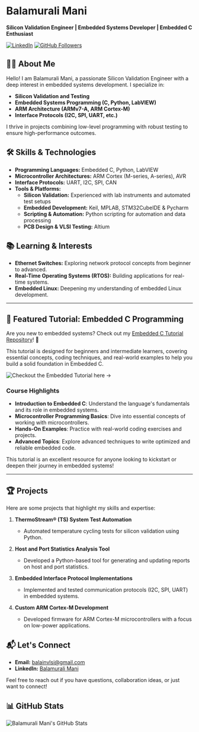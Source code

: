 # Balamurali Mani
**Silicon Validation Engineer | Embedded Systems Developer | Embedded C Enthusiast**

[![LinkedIn](https://img.shields.io/badge/LinkedIn-Profile-blue)](https://www.linkedin.com/in/balamurali-mani-1243b7170/)
[![GitHub Followers](https://img.shields.io/github/followers/Balamuralimani?style=social)](https://github.com/Balamuralimani)

## 👨‍💻 About Me
Hello! I am Balamurali Mani, a passionate Silicon Validation Engineer with a deep interest in embedded systems development. I specialize in:
- **Silicon Validation and Testing**
- **Embedded Systems Programming (C, Python, LabVIEW)**
- **ARM Architecture (ARMv7-A, ARM Cortex-M)**
- **Interface Protocols (I2C, SPI, UART, etc.)**

I thrive in projects combining low-level programming with robust testing to ensure high-performance outcomes.

## 🛠️ Skills & Technologies
- **Programming Languages:** Embedded C, Python, LabVIEW
- **Microcontroller Architectures:** ARM Cortex (M-series, A-series), AVR
- **Interface Protocols:** UART, I2C, SPI, CAN
- **Tools & Platforms:** 
  - **Silicon Validation:** Experienced with lab instruments and automated test setups
  - **Embedded Development:** Keil, MPLAB, STM32CubeIDE & Pycharm
  - **Scripting & Automation:** Python scripting for automation and data processing
  - **PCB Design & VLSI Testing:** Altium

## 📚 Learning & Interests
- **Ethernet Switches:** Exploring network protocol concepts from beginner to advanced.
- **Real-Time Operating Systems (RTOS):** Building applications for real-time systems.
- **Embedded Linux:** Deepening my understanding of embedded Linux development.

---

## 📘 Featured Tutorial: Embedded C Programming
Are you new to embedded systems? Check out my [Embedded C Tutorial Repository](https://github.com/Balamuralimani/Embedded_C_Tutorial)! 🚀

This tutorial is designed for beginners and intermediate learners, covering essential concepts, coding techniques, and real-world examples to help you build a solid foundation in Embedded C.

![Checkout the Embedded Tutorial here ->](https://img.shields.io/badge/Embedded%20C%20Tutorial-Learn%20Fundamentals%20to%20Advanced-blue?style=for-the-badge&logo=c&logoColor=white)

### Course Highlights
- **Introduction to Embedded C**: Understand the language's fundamentals and its role in embedded systems.
- **Microcontroller Programming Basics**: Dive into essential concepts of working with microcontrollers.
- **Hands-On Examples**: Practice with real-world coding exercises and projects.
- **Advanced Topics**: Explore advanced techniques to write optimized and reliable embedded code.

This tutorial is an excellent resource for anyone looking to kickstart or deepen their journey in embedded systems!

---

## 🏆 Projects
Here are some projects that highlight my skills and expertise:
1. **ThermoStream® (TS) System Test Automation**
   - Automated temperature cycling tests for silicon validation using Python.

2. **Host and Port Statistics Analysis Tool**
   - Developed a Python-based tool for generating and updating reports on host and port statistics.

3. **Embedded Interface Protocol Implementations**
   - Implemented and tested communication protocols (I2C, SPI, UART) in embedded systems.

4. **Custom ARM Cortex-M Development**
   - Developed firmware for ARM Cortex-M microcontrollers with a focus on low-power applications.

## 📬 Let's Connect
- **Email:** balainvlsi@gmail.com
- **LinkedIn:** [Balamurali Mani](https://www.linkedin.com/in/balamurali-mani-1243b7170/)

Feel free to reach out if you have questions, collaboration ideas, or just want to connect!

## 📊 GitHub Stats
![Balamurali Mani's GitHub Stats](https://github-readme-stats.vercel.app/api?username=Balamuralimani&show_icons=true&theme=radical)
